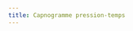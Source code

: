 ```yaml
---
title: Capnogramme pression-temps
---
```


<script>

	var lung = new sv.SimpleLung();
	lung.Raw = 10;

	var ventilator = new sv.FlowControler();
	ventilator.Ti = 2;
	var data = ventilator.ventilate(lung).timeData;

	fx = function(d){return d.time};
	fy1 = function(d){return d.PCO2};
	fy2 = function(d){return d.Flung};

	var graph1 = gs.quickGraph( null, data, fx, fy1)
		.setidx("Time")
		.setidy("PCO2");

	var graph2 = gs.quickGraph( null, data, fx, fy2)
		.setidx("Time")
		.setidy("Flung");
</script>
